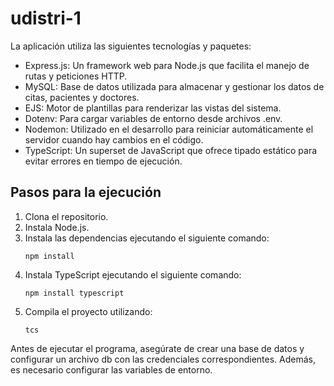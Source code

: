 # udistri-1

La aplicación utiliza las siguientes tecnologías y paquetes:

- Express.js: Un framework web para Node.js que facilita el manejo de rutas y peticiones HTTP.
- MySQL: Base de datos utilizada para almacenar y gestionar los datos de citas, pacientes y doctores.
- EJS: Motor de plantillas para renderizar las vistas del sistema.
- Dotenv: Para cargar variables de entorno desde archivos .env.
- Nodemon: Utilizado en el desarrollo para reiniciar automáticamente el servidor cuando hay cambios en el código.
- TypeScript: Un superset de JavaScript que ofrece tipado estático para evitar errores en tiempo de ejecución.

## Pasos para la ejecución

1. Clona el repositorio.
2. Instala Node.js.
3. Instala las dependencias ejecutando el siguiente comando:
   ```
   npm install
   ```
4. Instala TypeScript ejecutando el siguiente comando:
   ```
   npm install typescript
   ```
5. Compila el proyecto utilizando:
   ```
   tcs
   ```

Antes de ejecutar el programa, asegúrate de crear una base de datos y configurar un archivo db con las credenciales correspondientes. Además, es necesario configurar las variables de entorno.
